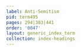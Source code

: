 ```yaml
---
label: Anti-Semitism
pid: term495
pages: 294|303|441
order: '0047'
layout: generic_index_term
collection: index-headings
---
```


